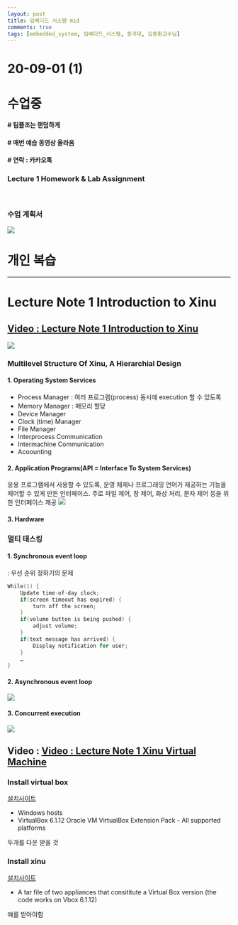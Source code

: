 ```yaml
---
layout: post
title: 임베디드 시스템 mid
comments: true
tags: [embedded_system, 임베디드_시스템, 동국대, 김동환교수님]
---
```


# 20-09-01 (1)

# 수업중

#### # 팀플조는 랜덤하게

#### # 매번 예습 동영상 올라옴

#### # 연락 : 카카오톡

### Lecture 1 Homework & Lab Assignment

<br>

### 수업 계획서

![](2020-09-01-10-21-15.png)

# 개인 복습

---

# Lecture Note 1 Introduction to Xinu

## [Video : Lecture Note 1 Introduction to Xinu](https://www.youtube.com/watch?v=PxMe5905_x8&feature=youtu.be)

![](2020-09-01-16-53-10.png)

### Multilevel Structure Of Xinu, A Hierarchial Design

#### 1. Operating System Services

- Process Manager : 여러 프로그램(process) 동시에 execution 할 수 있도록
- Memory Manager : 메모리 할당
- Device Manager
- Clock (time) Manager
- File Manager
- Interprocess Communication
- Intermachine Communication
- Acoounting

#### 2. Application Programs(API = Interface To System Services)

응용 프로그램에서 사용할 수 있도록, 운영 체제나 프로그래밍 언어가 제공하는 기능을 제어할 수 있게 만든 인터페이스. 주로 파일 제어, 창 제어, 화상 처리, 문자 제어 등을 위한 인터페이스 제공
![](<![](2020-09-01-19-55-36.png).png>)

#### 3. Hardware

### 멀티 태스킹

#### 1. Synchronous event loop

: 우선 순위 정하기의 문제

```c
While(1) {
	Update time-of-day clock;
	if(screen timeout has expired) {
		turn off the screen;
	}
	if(volume button is being pushed) {
		adjust volume;
	}
	if(text message has arrived) {
		Display notification for user;
	}
	…
}
```

#### 2. Asynchronous event loop

![](2020-09-01-20-01-22.png)

#### 3. Concurrent execution

![](2020-09-01-20-01-54.png)

## Video : [Video : Lecture Note 1 Xinu Virtual Machine](https://youtu.be/UowGCPFeb7Q)

### Install virtual box

[설치사이트](https://www.virtualbox.org/wiki/Downloads)

- Windows hosts
- VirtualBox 6.1.12 Oracle VM VirtualBox Extension Pack - All supported platforms

두개를 다운 받을 것

### Install xinu

[설치사이트](https://xinu.cs.purdue.edu/)

- A tar file of two appliances that consititute a Virtual Box version (the code works on Vbox 6.1.12)

얘를 받아야함
